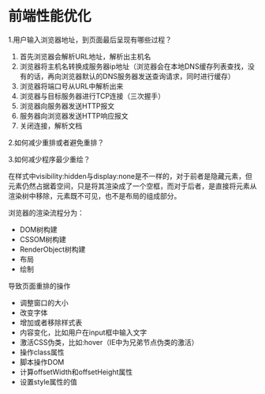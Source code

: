 # 前端性能优化

1.用户输入浏览器地址，到页面最后呈现有哪些过程？

1. 首先浏览器会解析URL地址，解析出主机名
2. 浏览器将主机名转换成服务器ip地址（浏览器会在本地DNS缓存列表查找，没有的话，再向浏览器默认的DNS服务器发送查询请求，同时进行缓存）
3. 浏览器将端口号从URL中解析出来
4. 浏览器与目标服务器进行TCP连接（三次握手）
5. 浏览器向服务器发送HTTP报文
6. 服务器向浏览器发送HTTP响应报文
7. 关闭连接，解析文档

2.如何减少重排或者避免重排？

3.如何减少程序最少重绘？

在样式中visibility:hidden与display:none是不一样的，对于前者是隐藏元素，但元素仍然占据着空间，只是将其渲染成了一个空框，而对于后者，是直接将元素从渲染树中移除，元素既不可见，也不是布局的组成部分。

浏览器的渲染流程分为：

- DOM树构建
- CSSOM树构建
- RenderObject树构建
- 布局
- 绘制

导致页面重排的操作

- 调整窗口的大小
- 改变字体
- 增加或者移除样式表
- 内容变化，比如用户在input框中输入文字
- 激活CSS伪类，比如:hover（IE中为兄弟节点伪类的激活）
- 操作class属性
- 脚本操作DOM
- 计算offsetWidth和offsetHeight属性
- 设置style属性的值



